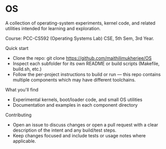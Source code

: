 # OS

A collection of operating-system experiments, kernel code, and related utilities intended for learning and exploration.

Course: PCC-CS592 (Operating Systems Lab)
CSE, 5th Sem, 3rd Year.

Quick start
- Clone the repo: git clone https://github.com/maithilimukherjee/OS
- Inspect each subfolder for its own README or build scripts (Makefile, build.sh, etc.)
- Follow the per-project instructions to build or run — this repo contains multiple components which may have different toolchains.

What you'll find
- Experimental kernels, boot/loader code, and small OS utilities
- Documentation and examples in each component directory

Contributing
- Open an issue to discuss changes or open a pull request with a clear description of the intent and any build/test steps.
- Keep changes focused and include tests or usage notes where applicable.
